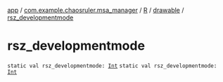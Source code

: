 [app](../../../index.md) / [com.example.chaosruler.msa_manager](../../index.md) / [R](../index.md) / [drawable](index.md) / [rsz_developmentmode](.)

# rsz_developmentmode

`static val rsz_developmentmode: `[`Int`](https://kotlinlang.org/api/latest/jvm/stdlib/kotlin/-int/index.html)
`static val rsz_developmentmode: `[`Int`](https://kotlinlang.org/api/latest/jvm/stdlib/kotlin/-int/index.html)